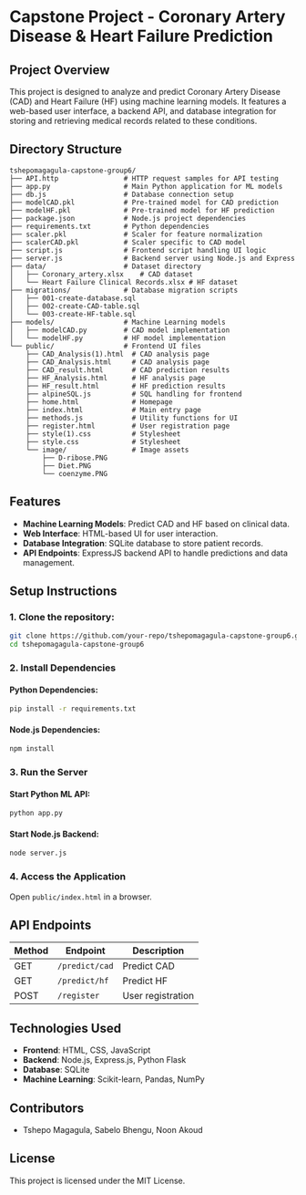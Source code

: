 # Capstone Project - Coronary Artery Disease & Heart Failure Prediction

## Project Overview
This project is designed to analyze and predict Coronary Artery Disease (CAD) and Heart Failure (HF) using machine learning models. It features a web-based user interface, a backend API, and database integration for storing and retrieving medical records related to these conditions.

## Directory Structure
```
tshepomagagula-capstone-group6/
├── API.http                # HTTP request samples for API testing
├── app.py                  # Main Python application for ML models
├── db.js                   # Database connection setup
├── modelCAD.pkl            # Pre-trained model for CAD prediction
├── modelHF.pkl             # Pre-trained model for HF prediction
├── package.json            # Node.js project dependencies
├── requirements.txt        # Python dependencies
├── scaler.pkl              # Scaler for feature normalization
├── scalerCAD.pkl           # Scaler specific to CAD model
├── script.js               # Frontend script handling UI logic
├── server.js               # Backend server using Node.js and Express
├── data/                   # Dataset directory
│   ├── Coronary_artery.xlsx    # CAD dataset
│   └── Heart Failure Clinical Records.xlsx # HF dataset
├── migrations/             # Database migration scripts
│   ├── 001-create-database.sql
│   ├── 002-create-CAD-table.sql
│   └── 003-create-HF-table.sql
├── models/                 # Machine Learning models
│   ├── modelCAD.py         # CAD model implementation
│   └── modelHF.py          # HF model implementation
└── public/                 # Frontend UI files
    ├── CAD_Analysis(1).html  # CAD analysis page
    ├── CAD_Analysis.html     # CAD analysis page
    ├── CAD_result.html       # CAD prediction results
    ├── HF_Analysis.html      # HF analysis page
    ├── HF_result.html        # HF prediction results
    ├── alpineSQL.js          # SQL handling for frontend
    ├── home.html             # Homepage
    ├── index.html            # Main entry page
    ├── methods.js            # Utility functions for UI
    ├── register.html         # User registration page
    ├── style(1).css          # Stylesheet
    ├── style.css             # Stylesheet
    └── image/                # Image assets
        ├── D-ribose.PNG
        ├── Diet.PNG
        └── coenzyme.PNG
```

## Features
- **Machine Learning Models**: Predict CAD and HF based on clinical data.
- **Web Interface**: HTML-based UI for user interaction.
- **Database Integration**: SQLite database to store patient records.
- **API Endpoints**: ExpressJS backend API to handle predictions and data management.

## Setup Instructions
### 1. Clone the repository:
```bash
git clone https://github.com/your-repo/tshepomagagula-capstone-group6.git
cd tshepomagagula-capstone-group6
```

### 2. Install Dependencies
#### Python Dependencies:
```bash
pip install -r requirements.txt
```
#### Node.js Dependencies:
```bash
npm install
```

### 3. Run the Server
#### Start Python ML API:
```bash
python app.py
```
#### Start Node.js Backend:
```bash
node server.js
```

### 4. Access the Application
Open `public/index.html` in a browser.

## API Endpoints
| Method | Endpoint           | Description |
|--------|--------------------|-------------|
| GET    | `/predict/cad`     | Predict CAD |
| GET    | `/predict/hf`      | Predict HF  |
| POST   | `/register`        | User registration |

## Technologies Used
- **Frontend**: HTML, CSS, JavaScript
- **Backend**: Node.js, Express.js, Python Flask
- **Database**: SQLite
- **Machine Learning**: Scikit-learn, Pandas, NumPy

## Contributors
- Tshepo Magagula, Sabelo Bhengu, Noon Akoud

## License
This project is licensed under the MIT License.

